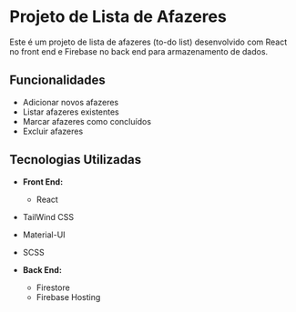 # Projeto de Lista de Afazeres

Este é um projeto de lista de afazeres (to-do list) desenvolvido com React no front end e Firebase no back end para armazenamento de dados.

## Funcionalidades

- Adicionar novos afazeres
- Listar afazeres existentes
- Marcar afazeres como concluídos
- Excluir afazeres

## Tecnologias Utilizadas

- **Front End:**
  - React
 -  TailWind CSS
  - Material-UI
  - SCSS

- **Back End:**
  - Firestore
  - Firebase Hosting

